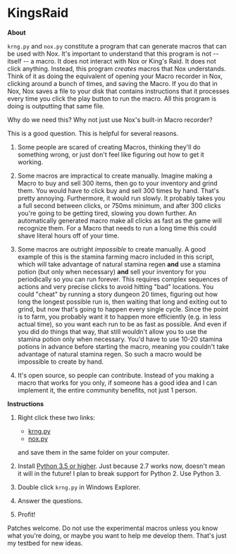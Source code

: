 # KingsRaid

**About**

`krng.py` and `nox.py` constitute a program that can generate macros that can be used with Nox.  It's important to understand that this program is not -- itself -- a macro.  It does not interact with Nox or King's Raid.  It does not click anything.  Instead, this program *creates* macros that Nox understands.  Think of it as doing the equivalent of opening your Macro recorder in Nox, clicking around a bunch of times, and saving the Macro.  If you do that in Nox, Nox saves a file to your disk that contains instructions that it processes every time you click the play button to run the macro.  All this program is doing is outputting that same file.

Why do we need this?  Why not just use Nox's built-in Macro recorder?

This is a good question.  This is helpful for several reasons.

1. Some people are scared of creating Macros, thinking they'll do something wrong, or just don't feel like figuring out how to get it working.

2. Some macros are impractical to create manually.  Imagine making a Macro to buy and sell 300 items, then go to your inventory and grind them.  You would have to click buy and sell 300 times by hand.  That's pretty annoying.  Furthermore, it would run slowly.  It probably takes you a full second between clicks, or 750ms minimum, and after 300 clicks you're going to be getting tired, slowing you down further.  An automatically generated macro make all clicks as fast as the game will recognize them.  For a Macro that needs to run a long time this could shave literal hours off of your time.

3. Some macros are outright *impossible* to create manually.  A good example of this is the stamina farming macro included in this script, which will take advantage of natural stamina regen **and** use a stamina potion (but only when necessary) **and** sell your inventory for you periodically so you can run forever.  This requires complex sequences of actions and very precise clicks to avoid hitting "bad" locations.  You could "cheat" by running a story dungeon 20 times, figuring out how long the longest possible run is, then waiting that long and exiting out to grind, but now that's going to happen every single cycle.  Since the point is to farm, you probably want it to happen more efficiently (e.g. in less actual time), so you want each run to be as fast as possible.  And even if you did do things that way, that still wouldn't allow you to use the stamina potion only when necessary.  You'd have to use 10-20 stamina potions in advance before starting the macro, meaning you couldn't take advantage of natural stamina regen.  So such a macro would be impossible to create by hand.  

4. It's open source, so people can contribute.  Instead of you making a macro that works for you only, if someone has a good idea and I can implement it, the entire community benefits, not just 1 person.

**Instructions**

1. Right click these two links:
   * [krng.py](https://raw.githubusercontent.com/cppisking/KingsRaid/master/krng.py)
   * [nox.py](https://raw.githubusercontent.com/cppisking/KingsRaid/master/nox.py)
   
   and save them in the same folder on your computer.

2. Install [Python 3.5 or higher](https://www.python.org/).  Just because 2.7 works now, doesn't mean it will in the future!  I plan to break support for Python 2.  Use Python 3.

3. Double click `krng.py` in Windows Explorer.

4. Answer the questions.

5. Profit!

Patches welcome.  Do not use the experimental macros unless you know what you're doing, or maybe you want to help me develop them.  That's just my testbed for new ideas.
